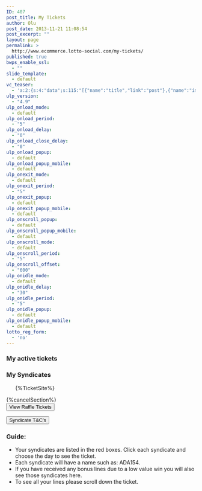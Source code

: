 ```yaml
---
ID: 407
post_title: My Tickets
author: Olu
post_date: 2013-11-21 11:08:54
post_excerpt: ""
layout: page
permalink: >
  http://www.ecommerce.lotto-social.com/my-tickets/
published: true
bwps_enable_ssl:
  - ""
slide_template:
  - default
vc_teaser:
  - 'a:2:{s:4:"data";s:115:"[{"name":"title","link":"post"},{"name":"image","image":"featured","link":"none"},{"name":"text","mode":"excerpt"}]";s:7:"bgcolor";s:0:"";}'
ulp_version:
  - "4.9"
ulp_onload_mode:
  - default
ulp_onload_period:
  - "5"
ulp_onload_delay:
  - "0"
ulp_onload_close_delay:
  - "0"
ulp_onload_popup:
  - default
ulp_onload_popup_mobile:
  - default
ulp_onexit_mode:
  - default
ulp_onexit_period:
  - "5"
ulp_onexit_popup:
  - default
ulp_onexit_popup_mobile:
  - default
ulp_onscroll_popup:
  - default
ulp_onscroll_popup_mobile:
  - default
ulp_onscroll_mode:
  - default
ulp_onscroll_period:
  - "5"
ulp_onscroll_offset:
  - "600"
ulp_onidle_mode:
  - default
ulp_onidle_delay:
  - "30"
ulp_onidle_period:
  - "5"
ulp_onidle_popup:
  - default
ulp_onidle_popup_mobile:
  - default
lotto_reg_form:
  - 'no'
---
```

<!--:en--><h3 class="membername blue"><strong>My active tickets</strong></h3>
<div class="col-lg-12 bgDashboard paddingtb">
<div class="col-lg-12">
<h3><strong>My Syndicates</strong></h3>
</div>
<div class="col-lg-3 col-md-3">
<ul class="ticket-bar">{%TicketSite%}</ul>
</div>
{%cancelSection%}
<div class="{%9to6class%}">
<div class="row">
<div class="span4 marginLeft0"></div>
<div class="col-lg-7  col-sm-8 clearsm">
<div class="ajaxloader" align="center"></div>
<div class="light-red2 ajax_loader" style="display:none"><img alt="" src="http://lottosocial.s3.amazonaws.com/cms2/wp-content/uploads/2013/11/lottery1.png" width="175px" />
</div>
</div>
<div class="col-lg-5 col-sm-4">
<button class="btn btn-default btn-primary" id="raffleId" onclick="fun_show_raffle()" type="button">View Raffle Tickets</button>
<button class="btn btn-default btn-danger" id="lottoId" style="display:none" onclick="fun_show_lotto()" type="button">View Tickets</button>
<p></p>
<p><button class="btn btn-default btn-danger" onclick="fun_show_raffle()" type="button" data-toggle="modal" data-target="#syndicate_pop" id="jq_iframe_syndicate">Syndicate T&amp;C’s</button>

<h3>Guide:</h3>
<ul><li>Your syndicates are listed in the red boxes. Click each syndicate and choose the day to see the ticket.</li>
<li>Each syndicate will have a name such as: ADA154.</li>
<li>If you have received any bonus lines due to a low value win you will also see those syndicates here.</li>
<li>To see all your lines please scroll down the ticket.</li></ul>
</p></div>
</div>
</div>
</div>